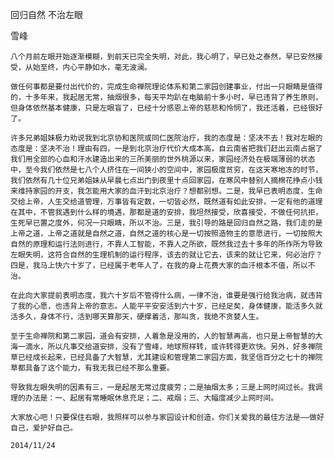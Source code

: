 回归自然 不治左眼

雪峰


    八个月前左眼开始逐渐模糊，到前天已完全失明，对此，我心明了，早已处之泰然，早已安然接受，从始至终，内心平静如水，毫无波澜。

    做任何事都是要付出代价的，完成生命禅院理论体系和第二家园创建事业，付出一只眼睛是值得的，十多年来，我起居无常，抽烟很多，每天平均趴在电脑前十多小时，早已违背了养生原则，但身体依然基本健康，只是左眼盲了，已经十分感恩上帝的慈悲和怜悯了，我还活着，已经很好了。

    许多兄弟姐妹极力劝说我到北京协和医院或同仁医院治疗，我的态度是：坚决不去！我对左眼的态度是：坚决不治！理由有四，一是到北京治疗代价大成本高，自云南省把我们赶出云南占据了我们用全部的心血和汗水建造出来的三所美丽的世外桃源以来，家园经济处在极端薄弱的状态中，至今我们依然是七八个人挤住在一间狭小的空间中，家园极度贫穷，在这天寒地冻的时节，我们依然有几十位兄弟姐妹从早晨七点出门到夜里十点回家园，在寒风中替别人摘棉花挣点小钱来维持家园的开支，我怎能用大家的血汗到北京治疗？想都别想。二是，我早已表明态度，生命交给上帝，人生交给道管理，万事皆有定数，一切皆必然，既然道有如此安排，一定有他的道理在其中，不管我遇到什么样的境遇，那都是道的安排，我坦然接受，欣喜接受，不做任何抗拒，生死早已置之度外，何况一只眼睛，所以不治。三是，我引导的路是回归自然之路，我们走的是上帝之道，上帝之道就是自然之道，自然之道的核心是一切按照造物主的意愿进行，一切按照大自然的原理和运行法则进行，不靠人工智能，不靠人之所欲，既然我过去十多年的所作所为导致左眼失明，这符合自然的生理机制的运行程序，该去的就让它去，该来的就让它来，何必治疗？四是，我马上快六十岁了，已经属于老年人了，在我的身上花费大家的血汗根本不值，所以不治。

    在此向大家提前表明态度，我六十岁后不管得什么病，一律不治，谁要是强行给我治病，就违背了我的心愿，也违背上帝的意志。人能平平安安活到六十岁，已经足矣，身体健康，能活多久就活多久，身体不行，活到哪天算那天，硬撑着活，那叫贪，我绝不贪婪人生。

    至于生命禅院和第二家园，道会有安排，人着急是没用的，人的智慧再高，也只是上帝智慧的大海一滴水，所以凡事交给道安排，没有了雪峰，地球照样转，或许转得更欢快。另外，好多禅院草已经成长起来，已经具备了大智慧，尤其建设和管理第二家园方面，我坚信百分之七十的禅院草都具备了这个能力，有我无我已经不那么重要。

    导致我左眼失明的因素有三，一是起居无常过度疲劳；二是抽烟太多；三是上网时间过长。我调理的办法是：一、起居有常睡眠休息充足；二、戒烟；三、大幅度减少上网时间。

    大家放心吧！只要保住右眼，我照样可以参与家园设计和创造，你们关爱我的最佳方法是——做好自己，爱护好自己。

    2014/11/24




